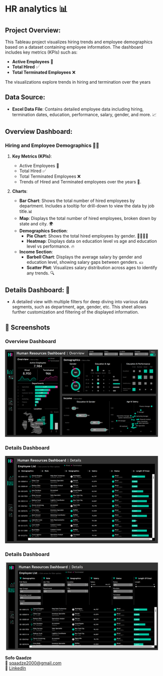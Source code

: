# HR analytics 📊

## Project Overview:
This Tableau project visualizes hiring trends and employee demographics based on a dataset containing employee information. The dashboard includes key metrics (KPIs) such as:
- **Active Employees** 👥
- **Total Hired** ✅
- **Total Terminated Employees** ❌

The visualizations explore trends in hiring and termination over the years

## Data Source:
- **Excel Data File**: Contains detailed employee data including hiring, termination dates, education, performance, salary, gender, and more. 📈

## Overview Dashboard:

### Hiring and Employee Demographics 🧑‍💼
1. **Key Metrics (KPIs)**:
   - Active Employees 👥
   - Total Hired ✅
   - Total Terminated Employees ❌
   - Trends of Hired and Terminated employees over the years 📅.

2. **Charts**:
   - **Bar Chart**: Shows the total number of hired employees by department. Includes a tooltip for drill-down to view the data by job title.📊
   - **Map**: Displays the total number of hired employees, broken down by state and city. 🌍
   - **Demographics Section**:
     - **Pie Chart**: Shows the total hired employees by gender. 👨‍🦱👩‍🦰
     - **Heatmap**: Displays data on education level vs age and education level vs performance. 🔥
   - **Income Section**:
     - **Barbell Chart**: Displays the average salary by gender and education level, showing salary gaps between genders. 💵
     - **Scatter Plot**: Visualizes salary distribution across ages to identify any trends. 🔍

## Details Dashboard: 📝
- A detailed view with multiple filters for deep diving into various data segments, such as department, age, gender, etc. This sheet allows further customization and filtering of the displayed information.


## 📸 Screenshots  

###  Overview Dashboard  
![Overview](https://github.com/sofoq/Tableau_HR-Dashboard/blob/main/Overview.png)  

### Details Dashboard  
![Details](https://github.com/sofoq/Tableau_HR-Dashboard/blob/main/Details.png)  

### Details Dashboard  
![Details](https://github.com/sofoq/Tableau_HR-Dashboard/blob/main/Details_1.png)



**Sofo Qaadze**  
📧 sqaadze2000@gmail.com  
🔗 [LinkedIn](https://www.linkedin.com/in/sofo-qaadze-ba7895205/)  


